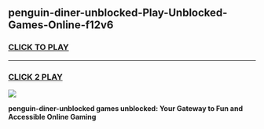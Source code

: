 
## penguin-diner-unblocked-Play-Unblocked-Games-Online-f12v6
<h3>
<a href="https://premium76.site?title=penguin-diner-unblocked&ref=25A">CLICK TO PLAY</a></h3>
<hr>

<h3>
<a href="https://premium76.site?title=penguin-diner-unblocked&ref=25A">CLICK 2 PLAY</a>
  
</h3>

<a href="https://premium76.site?title=penguin-diner-unblocked&ref=25A"><img src="https://clearcache.store/games.png"></a>


**penguin-diner-unblocked games unblocked: Your Gateway to Fun and Accessible Online Gaming**
